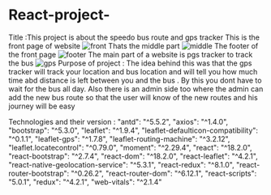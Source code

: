 # React-project-
 Title :This project is about the speedo bus route and gps tracker
This is the front page of website
![front](https://github.com/IqraAli85/React-project-/assets/145186186/ab141894-7cd0-4d41-8265-8ba4bdd7c200)
Thats the middle part 
![middle](https://github.com/IqraAli85/React-project-/assets/145186186/df4b1a74-2f96-4a0a-96e3-9dad135b85d7)
The footer of the front page 
![footer](https://github.com/IqraAli85/React-project-/assets/145186186/98c12cf7-82fc-4348-a785-bb18b0129dd7)
 The main part of a website is pgs tracker to track the bus 
![gps](https://github.com/IqraAli85/React-project-/assets/145186186/8d5cd8bd-8833-4158-95dc-824e3bbf58f2)
Purpose of project :
The idea behind this was that the gps tracker will track your location and bus location and will tell you how much time abd distance is left between you and the bus . By this you dont have to wait for the bus all day.
Also there is an admin side too where the admin can add the new bus route so that the user will know of the new routes and his journey will be easy 

Technologies and their version :
     "antd": "^5.5.2",
    "axios": "^1.4.0",
    "bootstrap": "^5.3.0",
    "leaflet": "^1.9.4",
    "leaflet-defaulticon-compatibility": "^0.1.1",
    "leaflet-gps": "^1.7.8",
    "leaflet-routing-machine": "^3.2.12",
    "leaflet.locatecontrol": "^0.79.0",
    "moment": "^2.29.4",
    "react": "^18.2.0",
    "react-bootstrap": "^2.7.4",
    "react-dom": "^18.2.0",
    "react-leaflet": "^4.2.1",
    "react-native-geolocation-service": "^5.3.1",
    "react-redux": "^8.1.0",
    "react-router-bootstrap": "^0.26.2",
    "react-router-dom": "^6.12.1",
    "react-scripts": "5.0.1",
    "redux": "^4.2.1",
    "web-vitals": "^2.1.4"



